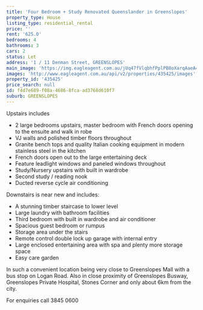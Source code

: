 ```yaml
---
title: 'Four Bedroom + Study Renovated Queenslander in Greenslopes'
property_type: House
listing_type: residential_rental
price: ''
rent: '625.0'
bedrooms: 4
bathrooms: 3
cars: 2
status: Let
address: '1 / 11 Denman Street, GREENSLOPES'
main_image: 'https://img.eagleagent.com.au/jUq47fVlqbhfPplPB8oXarqAaeA=/1280x854/smart/https://s3-us-west-2.amazonaws.com/eagleagent-orig/images/6824342/403710845-image-M.jpg'
images: 'http://www.eagleagent.com.au/api/v2/properties/435425/images'
property_id: '435425'
price_search: null
id: f4d7e689-f08a-4686-8fca-ad3768d610f7
suburb: GREENSLOPES
---
```

Upstairs includes
*  2 large bedrooms upstairs, master bedroom with French doors opening to the ensuite and walk in robe
*  VJ walls and polished timber floors throughout
*  Granite bench tops and quality Italian cooking equipment in modern stainless steel in the kitchen
*  French doors open out to the large entertaining deck
*  Feature leadlight windows and paneled windows throughout
*  Study/Nursery upstairs with built in wardrobe
*  Second study / reading nook
*  Ducted reverse cycle air conditioning

Downstairs is near new and includes:
*  A stunning timber staircase to lower level
*  Large laundry with bathroom facilities
*  Third bedroom with built in wardrobe and air conditioner
*  Spacious guest bedroom or rumpus
*  Storage area under the stairs
*  Remote control double lock up garage with internal entry
*  Large enclosed entertaining area with spa and plenty more storage space
*  Easy care garden

In such a convenient location being very close to Greenslopes Mall with a bus stop on Logan Road. Also in close proximity of Greenslopes Busway, Greenslopes Private Hospital, Stones Corner and only about 6km from the city.

For enquiries call 3845 0600